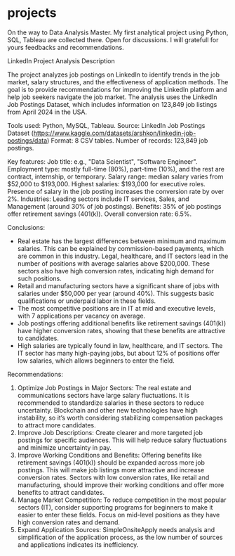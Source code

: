 # projects
On the way to Data Analysis Master. My first  analytical project using Python, SQL, Tableau are collected there. 
Open for discussions. I will gratefull for yours feedbacks and recommendations.


LinkedIn Project Analysis Description

The project analyzes job postings on LinkedIn to identify trends in the job market, salary structures, and the effectiveness of application methods. 
The goal is to provide recommendations for improving the LinkedIn platform and help job seekers navigate the job market. 
The analysis uses the LinkedIn Job Postings Dataset, which includes information on 123,849 job listings from April 2024 in the USA.

Tools used: Python, MySQL, Tableau.
Source: LinkedIn Job Postings Dataset (https://www.kaggle.com/datasets/arshkon/linkedin-job-postings/data)
Format: 8 CSV tables.
Number of records: 123,849 job postings.

Key features:
Job title: e.g., "Data Scientist", "Software Engineer".
Employment type: mostly full-time (80%), part-time (10%), and the rest are contract, internship, or temporary.
Salary range: median salary varies from $52,000 to $193,000.
Highest salaries: $193,000 for executive roles.
Presence of salary in the job posting increases the conversion rate by over 2%.
Industries: Leading sectors include IT services, Sales, and Management (around 30% of job postings).
Benefits: 35% of job postings offer retirement savings (401(k)).
Overall conversion rate: 6.5%.

Conclusions:
- Real estate has the largest differences between minimum and maximum salaries. This can be explained by commission-based payments, which are common in this industry.
Legal, healthcare, and IT sectors lead in the number of positions with average salaries above $200,000. These sectors also have high conversion rates, indicating high demand for such positions.
- Retail and manufacturing sectors have a significant share of jobs with salaries under $50,000 per year (around 40%). This suggests basic qualifications or underpaid labor in these fields.
- The most competitive positions are in IT at mid and executive levels, with 7 applications per vacancy on average.
- Job postings offering additional benefits like retirement savings (401(k)) have higher conversion rates, showing that these benefits are attractive to candidates.
- High salaries are typically found in law, healthcare, and IT sectors. The IT sector has many high-paying jobs, but about 12% of positions offer low salaries, which allows beginners to enter the field.
  
Recommendations:
1. Optimize Job Postings in Major Sectors:
The real estate and communications sectors have large salary fluctuations. It is recommended to standardize salaries in these sectors to reduce uncertainty.
Blockchain and other new technologies have high instability, so it’s worth considering stabilizing compensation packages to attract more candidates.
2. Improve Job Descriptions:
Create clearer and more targeted job postings for specific audiences. This will help reduce salary fluctuations and minimize uncertainty in pay.
3. Improve Working Conditions and Benefits:
Offering benefits like retirement savings (401(k)) should be expanded across more job postings. This will make job listings more attractive and increase conversion rates.
Sectors with low conversion rates, like retail and manufacturing, should improve their working conditions and offer more benefits to attract candidates.
4. Manage Market Competition:
To reduce competition in the most popular sectors (IT), consider supporting programs for beginners to make it easier to enter these fields.
Focus on mid-level positions as they have high conversion rates and demand.
5. Expand Application Sources:
SimpleOnsiteApply needs analysis and simplification of the application process, as the low number of sources and applications indicates its inefficiency.


